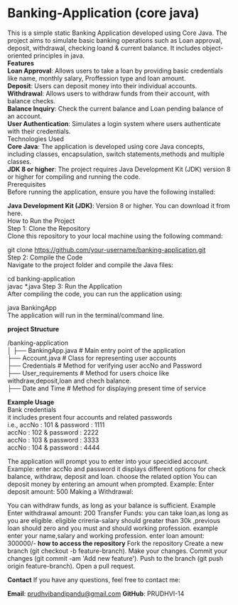 # Banking-Application (core java)

This is a simple static Banking Application developed using Core Java. The project aims to simulate basic banking operations such as Loan approval, deposit, withdrawal, checking loand & current balance. It includes object-oriented principles in java.
<br>
<b>Features</b>
<br>
<b>Loan Approval</b>: Allows users to take a loan by providing basic credentials like name, monthly salary, Proffession type and loan amount.
<br>
<b>Deposit</b>: Users can deposit money into their  individual accounts.<br>
<b>Withdrawal</b>: Allows users to withdraw funds from their account, with balance checks.<br>
<b>Balance Inquiry</b>: Check the current balance and Loan pending balance of an account.<br>
<b>User Authentication</b>: Simulates a login system where users authenticate with their credentials.<br>
Technologies Used<br>
<b>Core Java</b>: The application is developed using core Java concepts, including classes, encapsulation, switch statements,methods and multiple classes.<br>
<b>JDK 8 or higher</b>: The project requires Java Development Kit (JDK) version 8 or higher for compiling and running the code.<br>
Prerequisites<br>
Before running the application, ensure you have the following installed:<br>

<b>Java Development Kit (JDK)</b>: Version 8 or higher. You can download it from here.<br>
How to Run the Project<br>
Step 1: Clone the Repository<br>
Clone this repository to your local machine using the following command:<br>

git clone https://github.com/your-username/banking-application.git<br>
Step 2: Compile the Code<br>
Navigate to the project folder and compile the Java files:<br>

cd banking-application<br>
javac *.java
Step 3: Run the Application<br>
After compiling the code, you can run the application using:

java BankingApp<br>
The application will run in the terminal/command line.<br>

<b>project Structure</b><br>

/banking-application<br>
│
├── BankingApp.java          # Main entry point of the application<br>
├── Account.java             # Class for representing user accounts<br>
├── Credentials              # Method for verifying user accNo and Password<br>
├── User_requirements        # Method for users choice like withdraw,deposit,loan and chech balance.<br>
├── Date and Time            # Method for displaying present time of service<br>

<b>Example Usage</b><br>
Bank credentials<br>
it includes present four accounts and related passwords<br>
i.e.,   accNo : 101  & password : 1111<br>
        accNo : 102  & password : 2222<br>
        accNo : 103  & password : 3333<br>
        accNo : 104  & password : 4444<br>
        
The application will prompt you to enter into your specidied account.<br>
Example:
enter accNo and password
it displays different options for check balance, withdraw, deposit and loan.
choose the related option
You can deposit money by entering an amount when prompted.
Example:
Enter deposit amount: 500
Making a Withdrawal:

You can withdraw funds, as long as your balance is sufficient.
Example 
Enter withdrawal amount: 200
Transfer Funds:
you can take loan,as long as you are eligible.
eligible crireria-salary should greater than 30k ,previous loan should zero and you must and should working profession.
example
enter your name,salary and working profession.
enter loan amount: 300000/-
<b>how to access the repository</b>
Fork the repository
Create a new branch (git checkout -b feature-branch).
Make your changes.
Commit your changes (git commit -am 'Add new feature').
Push to the branch (git push origin feature-branch).
Open a pull request.

<b>Contact</b>
If you have any questions, feel free to contact me:

<b>Email</b>: prudhvibandipandu@gmail.com
<b>GitHub</b>: PRUDHVI-14




